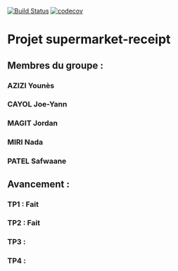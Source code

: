 [![Build Status](https://travis-ci.com/safwaanep/supermarket-receipt.svg?branch=master)](https://travis-ci.com/safwaanep/supermarket-receipt)
[![codecov](https://codecov.io/gh/safwaanep/supermarket-receipt/branch/master/graph/badge.svg)](https://codecov.io/gh/safwaanep/supermarket-receipt)


# Projet supermarket-receipt

## Membres du groupe :
### AZIZI Younès
### CAYOL Joe-Yann
### MAGIT Jordan
### MIRI Nada
### PATEL Safwaane

## Avancement :
### TP1 : Fait
### TP2 : Fait
### TP3 :
### TP4 :
